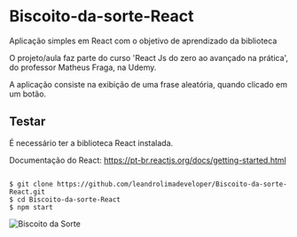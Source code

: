 # Biscoito-da-sorte-React
Aplicação simples em React com o objetivo de aprendizado da biblioteca 

O projeto/aula faz parte do curso 'React Js do zero ao avançado na prática', do professor Matheus Fraga, na Udemy.

A aplicação consiste na exibição de uma frase aleatória, quando clicado em um botão. 

## Testar 
É necessário ter a biblioteca React instalada. 

Documentação do React: https://pt-br.reactjs.org/docs/getting-started.html
```

$ git clone https://github.com/leandrolimadeveloper/Biscoito-da-sorte-React.git 
$ cd Biscoito-da-sorte-React
$ npm start

```

![Biscoito da Sorte](https://user-images.githubusercontent.com/76854209/154175342-82703607-a561-4995-9f34-ce206adf17d6.jpg)
